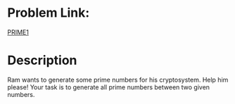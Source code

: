# Problem Link:
[PRIME1](https://www.codechef.com/problems/PRIME1/)

# Description
Ram wants to generate some prime numbers for his cryptosystem. Help him please! Your task is to generate all prime numbers between two given numbers.